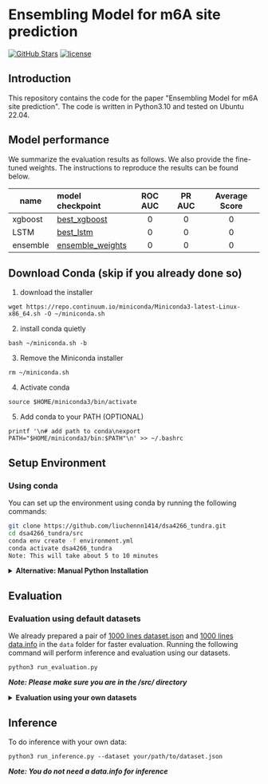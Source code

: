 # Ensembling Model for m6A site prediction
[![GitHub Stars](https://img.shields.io/github/stars/liuchennn1414/dsa4266_tundra?style=social)](https://github.com/liuchennn1414/dsa4266_tundra)
[![license](https://img.shields.io/badge/License-MIT-blue.svg)](https://github.com/liuchennn1414/dsa4266_tundra/blob/main/LICENSE)
## Introduction
This repository contains the code for the paper "Ensembling Model for m6A site prediction". The code is written in Python3.10 and tested on Ubuntu 22.04. 

## Model performance
We summarize the evaluation results as follows. We also provide the fine-tuned weights. The instructions to reproduce the results can be found below.

| name | model checkpoint | ROC AUC | PR AUC  | Average Score |
|------------|:----------------------------------------|:----------:|:-------:|:-----:|
| xgboost | [best_xgboost](../ensemble/best_xgboost.json) | 0 | 0 | 0 |
| LSTM | [best_lstm](../ensemble/best_lstm_tuned.h5) | 0 | 0 | 0 |
| ensemble | [ensemble_weights](../ensemble/ensemble_weights.pkl) | 0 | 0 | 0 |

## Download Conda (skip if you already done so)
1. download the installer
```
wget https://repo.continuum.io/miniconda/Miniconda3-latest-Linux-x86_64.sh -O ~/miniconda.sh
```
2. install conda quietly
```
bash ~/miniconda.sh -b
```
3. Remove the Miniconda installer
```
rm ~/miniconda.sh
```
4. Activate conda
```
source $HOME/miniconda3/bin/activate
```
5. Add conda to your PATH (OPTIONAL)
```
printf '\n# add path to conda\nexport PATH="$HOME/miniconda3/bin:$PATH"\n' >> ~/.bashrc
```
## Setup Environment

### Using conda

You can set up the environment using conda by running the following commands:

```bash
git clone https://github.com/liuchennn1414/dsa4266_tundra.git
cd dsa4266_tundra/src
conda env create -f environment.yml
conda activate dsa4266_tundra
Note: This will take about 5 to 10 minutes
```
<details>
<summary><B>Alternative: Manual Python Installation</B></summary>

You can also install Python manually by running the following commands, but you may run into version conflicts. 
```
git clone https://github.com/liuchennn1414/dsa4266_tundra.git
cd dsa4266_tundra/src
sudo apt update
sudo apt-get install -y python3.10 python3-pip
```
Check if Python is already installed:
```
python --version
pip --version
```
Then install the required packages:
```
pip install -r requirements.txt
```
</details>

## Evaluation
### Evaluation using default datasets
We already prepared a pair of [1000 lines dataset.json](data/dataset1000.json) and [1000 lines data.info](data1000.info) in the `data` folder for faster evaluation. Running the following command will perform inference and evaluation using our datasets.
```
python3 run_evaluation.py
```
<I>**Note: Please make sure you are in the /src/ directory**</I>

<details>
<summary><B>Evaluation using your own datasets</B></summary>

If you wish to evaluate our model with your own data.
```
python3 run_evaluation.py --dataset your/path/to/dataset.json --info your/path/to/data.info
```
**Note: Your data.info should contain the true labels.**
</details>

## Inference
To do inference with your own data:
```
python3 run_inference.py --dataset your/path/to/dataset.json
```
<I>**Note: You do not need a data.info for inference**</I>